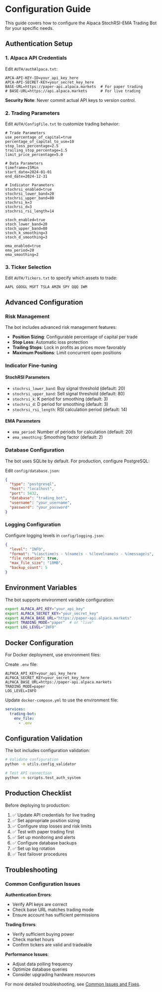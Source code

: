 # Configuration Guide

This guide covers how to configure the Alpaca StochRSI-EMA Trading Bot for your specific needs.

## Authentication Setup

### 1. Alpaca API Credentials

Edit `AUTH/authAlpaca.txt`:
```text
APCA-API-KEY-ID=your_api_key_here
APCA-API-SECRET-KEY=your_secret_key_here
BASE-URL=https://paper-api.alpaca.markets  # For paper trading
# BASE-URL=https://api.alpaca.markets      # For live trading
```

**Security Note**: Never commit actual API keys to version control.

### 2. Trading Parameters

Edit `AUTH/ConfigFile.txt` to customize trading behavior:

```text
# Trade Parameters
use_percentage_of_capital=true
percentage_of_capital_to_use=10
stop_loss_percentage=2.5
trailing_stop_percentage=1.5
limit_price_percentage=5.0

# Data Parameters
timeframe=15Min
start_date=2024-01-01
end_date=2024-12-31

# Indicator Parameters
stochrsi_enabled=true
stochrsi_lower_band=20
stochrsi_upper_band=80
stochrsi_k=3
stochrsi_d=3
stochrsi_rsi_length=14

stoch_enabled=true
stoch_lower_band=20
stoch_upper_band=80
stoch_k_smoothing=3
stoch_d_smoothing=3

ema_enabled=true
ema_period=20
ema_smoothing=2
```

### 3. Ticker Selection

Edit `AUTH/Tickers.txt` to specify which assets to trade:
```text
AAPL GOOGL MSFT TSLA AMZN SPY QQQ IWM
```

## Advanced Configuration

### Risk Management

The bot includes advanced risk management features:

- **Position Sizing**: Configurable percentage of capital per trade
- **Stop Loss**: Automatic loss protection
- **Trailing Stops**: Lock in profits as prices move favorably
- **Maximum Positions**: Limit concurrent open positions

### Indicator Fine-tuning

#### StochRSI Parameters
- `stochrsi_lower_band`: Buy signal threshold (default: 20)
- `stochrsi_upper_band`: Sell signal threshold (default: 80)
- `stochrsi_k`: K period for smoothing (default: 3)
- `stochrsi_d`: D period for smoothing (default: 3)
- `stochrsi_rsi_length`: RSI calculation period (default: 14)

#### EMA Parameters
- `ema_period`: Number of periods for calculation (default: 20)
- `ema_smoothing`: Smoothing factor (default: 2)

### Database Configuration

The bot uses SQLite by default. For production, configure PostgreSQL:

Edit `config/database.json`:
```json
{
  "type": "postgresql",
  "host": "localhost",
  "port": 5432,
  "database": "trading_bot",
  "username": "your_username",
  "password": "your_password"
}
```

### Logging Configuration

Configure logging levels in `config/logging.json`:
```json
{
  "level": "INFO",
  "format": "%(asctime)s - %(name)s - %(levelname)s - %(message)s",
  "file_rotation": true,
  "max_file_size": "10MB",
  "backup_count": 5
}
```

## Environment Variables

The bot supports environment variable configuration:

```bash
export ALPACA_API_KEY="your_api_key"
export ALPACA_SECRET_KEY="your_secret_key"
export ALPACA_BASE_URL="https://paper-api.alpaca.markets"
export TRADING_MODE="paper"  # or "live"
export LOG_LEVEL="INFO"
```

## Docker Configuration

For Docker deployment, use environment files:

Create `.env` file:
```text
ALPACA_API_KEY=your_api_key_here
ALPACA_SECRET_KEY=your_secret_key_here
ALPACA_BASE_URL=https://paper-api.alpaca.markets
TRADING_MODE=paper
LOG_LEVEL=INFO
```

Update `docker-compose.yml` to use the environment file:
```yaml
services:
  trading-bot:
    env_file:
      - .env
```

## Configuration Validation

The bot includes configuration validation:

```bash
# Validate configuration
python -m utils.config_validator

# Test API connection
python -m scripts.test_auth_system
```

## Production Checklist

Before deploying to production:

1. ✅ Update API credentials for live trading
2. ✅ Set appropriate position sizing
3. ✅ Configure stop losses and risk limits
4. ✅ Test with paper trading first
5. ✅ Set up monitoring and alerts
6. ✅ Configure database backups
7. ✅ Set up log rotation
8. ✅ Test failover procedures

## Troubleshooting

### Common Configuration Issues

**Authentication Errors**:
- Verify API keys are correct
- Check base URL matches trading mode
- Ensure account has sufficient permissions

**Trading Errors**:
- Verify sufficient buying power
- Check market hours
- Confirm tickers are valid and tradeable

**Performance Issues**:
- Adjust data polling frequency
- Optimize database queries
- Consider upgrading hardware resources

For more detailed troubleshooting, see [Common Issues and Fixes](../COMMON_ISSUES_AND_FIXES.md).